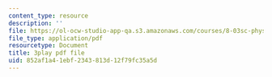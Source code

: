 ```yaml
---
content_type: resource
description: ''
file: https://ol-ocw-studio-app-qa.s3.amazonaws.com/courses/8-03sc-physics-iii-vibrations-and-waves-fall-2016/852af1a41ebf2343813d12f79fc35a5d_VkbtIDSHfSc.pdf
file_type: application/pdf
resourcetype: Document
title: 3play pdf file
uid: 852af1a4-1ebf-2343-813d-12f79fc35a5d
---
```

